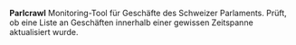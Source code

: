 **Parlcrawl**
Monitoring-Tool für Geschäfte des Schweizer Parlaments.
Prüft, ob eine Liste an Geschäften innerhalb einer gewissen Zeitspanne aktualisiert wurde.
